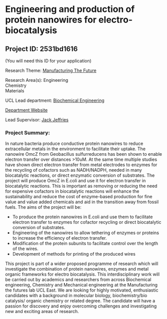 # Engineering and production of protein nanowires for electro-biocatalysis

## Project ID: **2531bd1616**
(You will need this ID for your application)

Research Theme: [Manufacturing The Future](../themes/manufacturing-the-future.md)

Research Area(s):
Engineering<br />Chemistry<br />Materials

UCL Lead department: [Biochemical Engineering](../departments/biochemical-engineering.md)

[Department Website](https://www.ucl.ac.uk/biochemical-engineering)

Lead Supervisor: [Jack Jeffries](https://profiles.ucl.ac.uk/37542)

### Project Summary:

In nature bacteria produce conductive protein nanowires to reduce extracellular metals in the environment to facilitate their uptake. The nanowire OmcZ from Geobacillus sulfurreducens has been shown to enable electron transfer over distances >10uM. At the same time multiple studies have shown direct electron transfer from metal electrodes to enzymes for the recycling of cofactors such as NADH/NADPH, needed in many biocatalytic reactions, or direct enzymatic conversion of substrates. 
The project will produce OmcZ in E.coli and use it for electron transfer in biocatalytic reactions. 
This is important as removing or reducing the need for expensive cofactors in biocatalytic reactions will enhance the sustainability and reduce the cost of enzyme-based production for fine value and value added chemicals and aid in the transition away from fossil fuels.
The aims of the project will be:

- To produce the protein nanowires in E.coli and use them to facilitate electron transfer to enzymes for cofactor recycling or direct biocatalytic conversion of substrates.
- Engineering of the nanowires to allow tethering of enzymes or proteins to increase the efficiency of electron transfer.
- Modification of the protein subunits to facilitate control over the length of the wires.
- Development of methods for printing of the produced wires

This project is part of a wider proposed programme of research which will investigate the combination of protein nanowires, enzymes and metal organic frameworks for electro biocatalysis. This interdisciplinary work will be carried out by academics and researchers from across Biochemical engineering, Chemistry and Mechanical engineering at the Manufacturing the futures lab UCL East.
We are looking for highly motivated, enthusiastic candidates with a background in molecular biology, biochemistry/bio catalysis/ organic chemistry or related degree. The candidate will have a passion for discovery and enjoy overcoming challenges and investigating new and exciting areas of research.

